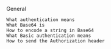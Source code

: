 General

    What authentication means
    What Base64 is
    How to encode a string in Base64
    What Basic authentication means
    How to send the Authorization header
